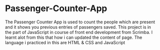 # Passenger-Counter-App
The Passenger Counter App is used to count the people which are present and it shows you previous entries of passengers saved. This project is in the part of JavaScript in course of front end development from Scrimba. I learnt alot from this that how i can updated the content of page. The language i practiced in this are HTML & CSS and JavaScript 
